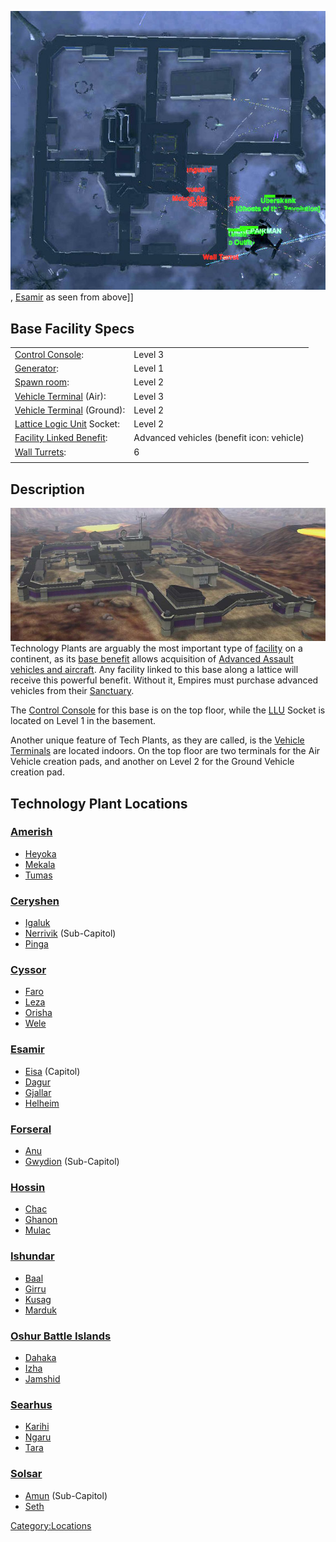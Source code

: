 ![](../images/Dagur_overhead.jpg "fig:Dagur_overhead.jpg"),
[Esamir](Esamir.md) as seen from above\]\]

## Base Facility Specs

|                                                                       |                                           |
| --------------------------------------------------------------------- | ----------------------------------------- |
| [Control Console](Control_Console.md):                                | Level 3                                   |
| [Generator](../items/Generator.md):                                   | Level 1                                   |
| [Spawn room](Spawn_Room.md):                                          | Level 2                                   |
| [Vehicle Terminal](Vehicle_Terminal.md) (Air):                        | Level 3                                   |
| [Vehicle Terminal](Vehicle_Terminal.md) (Ground):                     | Level 2                                   |
| [Lattice Logic Unit](../terminology/Lattice_Logic_Unit.md) Socket:    | Level 2                                   |
| [Facility Linked Benefit](../terminology/Facility_Linked_Benefit.md): | Advanced vehicles (benefit icon: vehicle) |
| [Wall Turrets](../items/Phalanx.md):                                  | 6                                         |
|                                                                       |                                           |

## Description

![](../images/Techplant.jpg "fig:Techplant.jpg") Technology Plants are arguably
the most important type of [facility](Facilities.md) on a
continent, as its [base benefit](../terminology/Facility_Linked_Benefit.md)
allows acquisition of [Advanced Assault vehicles and
aircraft](../vehicles/Advanced_Assault_vehicles.md). Any facility linked to
this base along a lattice will receive this powerful benefit. Without
it, Empires must purchase advanced vehicles from their
[Sanctuary](Sanctuary.md).

The [Control Console](Control_Console.md) for this base is on
the top floor, while the [LLU](../terminology/Lattice_Logic_Unit.md) Socket is located on
Level 1 in the basement.

Another unique feature of Tech Plants, as they are called, is the
[Vehicle Terminals](Vehicle_Terminal.md) are located indoors. On
the top floor are two terminals for the Air Vehicle creation pads, and
another on Level 2 for the Ground Vehicle creation pad.

## Technology Plant Locations

### [Amerish](Amerish.md)

- [Heyoka](../facilities/Heyoka.md)
- [Mekala](../facilities/Mekala.md)
- [Tumas](../facilities/Tumas.md)

### [Ceryshen](Ceryshen.md)

- [Igaluk](../facilities/Igaluk.md)
- [Nerrivik](../facilities/Nerrivik.md) (Sub-Capitol)
- [Pinga](../facilities/Pinga.md)

### [Cyssor](Cyssor.md)

- [Faro](../facilities/Faro.md)
- [Leza](../facilities/Leza.md)
- [Orisha](../facilities/Orisha.md)
- [Wele](../facilities/Wele.md)

### [Esamir](Esamir.md)

- [Eisa](../facilities/Eisa.md) (Capitol)
- [Dagur](../facilities/Dagur.md)
- [Gjallar](../facilities/Gjallar.md)
- [Helheim](../facilities/Helheim.md)

### [Forseral](Forseral.md)

- [Anu](../facilities/Anu.md)
- [Gwydion](../facilities/Gwydion.md) (Sub-Capitol)

### [Hossin](Hossin.md)

- [Chac](../facilities/Chac.md)
- [Ghanon](../facilities/Ghanon.md)
- [Mulac](../facilities/Mulac.md)

### [Ishundar](Ishundar.md)

- [Baal](../facilities/Baal.md)
- [Girru](../facilities/Girru.md)
- [Kusag](../facilities/Kusag.md)
- [Marduk](../facilities/Marduk.md)

### [Oshur Battle Islands](Oshur.md)

- [Dahaka](../facilities/Dahaka.md)
- [Izha](../facilities/Izha.md)
- [Jamshid](../facilities/Jamshid.md)

### [Searhus](Searhus.md)

- [Karihi](../facilities/Karihi.md)
- [Ngaru](../facilities/Ngaru.md)
- [Tara](../facilities/Tara.md)

### [Solsar](Solsar.md)

- [Amun](../facilities/Amun.md) (Sub-Capitol)
- [Seth](../facilities/Seth.md)

[Category:Locations](Category:Locations.md)
